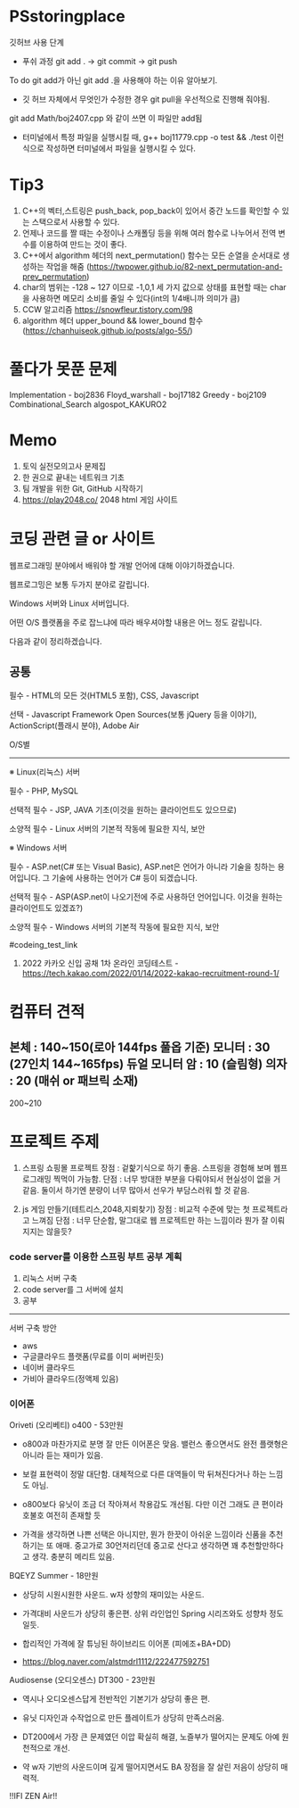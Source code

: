# PSstoringplace
깃허브 사용 단계

- 푸쉬 과정
git add . -> git commit -> git push

To do
git add가 아닌 git add .을 사용해야 하는 이유 알아보기.

+ 깃 허브 자체에서 무엇인가 수정한 경우 git pull을 우선적으로 진행해 줘야됨.

git add Math/boj2407.cpp 와 같이 쓰면 이 파일만 add됨

- 터미널에서 특정 파일을 실행시킬 때, g++ boj11779.cpp -o test && ./test 이런 식으로 작성하면 터미널에서 파일을 실행시킬 수 있다.

# Tip3
1. C++의 벡터,스트링은 push_back, pop_back이 있어서 중간 노드를 확인할 수 있는 스택으로서 사용할 수 있다.
2. 언제나 코드를 짤 때는 수정이나 스캐폴딩 등을 위해 여러 함수로 나누어서 전역 변수를 이용하여 만드는 것이 좋다.
3. C++에서 algorithm 헤더의 next_permutation() 함수는 모든 순열을 순서대로 생성하는 작업을 해줌 (https://twpower.github.io/82-next_permutation-and-prev_permutation)
4. char의 범위는 -128 ~ 127 이므로 -1,0,1 세 가지 값으로 상태를 표현할 때는 char을 사용하면 메모리 소비를 줄일 수 있다(int의 1/4배니까 의미가 큼)
5. CCW 알고리즘 https://snowfleur.tistory.com/98
6. algorithm 헤더 upper_bound && lower_bound 함수 (https://chanhuiseok.github.io/posts/algo-55/)

# 풀다가 못푼 문제
Implementation - boj2836
Floyd_warshall - boj17182
Greedy - boj2109
Combinational_Search algospot_KAKURO2

# Memo
1. 토익 실전모의고사 문제집
2. 한 권으로 끝내는 네트워크 기초
3. 팀 개발을 위한 Git, GitHub 시작하기
4. https://play2048.co/ 2048 html 게임 사이트

# 코딩 관련 글 or 사이트
웹프로그래밍 분야에서 배워야 할 개발 언어에 대해 이야기하겠습니다.

웹프로그밍은 보통 두가지 분야로 갈립니다.

Windows 서버와 Linux 서버입니다.

어떤 O/S 플랫폼을 주로 잡느냐에 따라 배우셔야할 내용은 어느 정도 갈립니다.

다음과 같이 정리하겠습니다.

공통
-----

필수 - HTML의 모든 것(HTML5 포함), CSS, Javascript

선택 - Javascript Framework Open Sources(보통 jQuery 등을 이야기), ActionScript(플래시 분야), Adobe Air

 

O/S별

------

※ Linux(리눅스) 서버

필수 - PHP, MySQL

선택적 필수 - JSP, JAVA 기초(이것을 원하는 클라이언트도 있으므로)

소양적 필수 - Linux 서버의 기본적 작동에 필요한 지식, 보안

 

※ Windows 서버

필수 - ASP.net(C# 또는 Visual Basic), ASP.net​은 언어가 아니라 기술을 칭하는 용어입니다. 그 기술에 사용하는 언어가 C# 등이 되겠습니다.

선택적 필수 - ASP(ASP.net이 나오기전에 주로 사용하던 언어입니다. 이것을 원하는 클라이언트도 있겠죠?)

소양적 필수 - Windows 서버의 기본적 작동에 필요한 지식, 보안

#codeing_test_link
1. 2022 카카오 신입 공채 1차 온라인 코딩테스트 - https://tech.kakao.com/2022/01/14/2022-kakao-recruitment-round-1/

# 컴퓨터 견적
본체 : 140~150(로아 144fps 풀옵 기준)
모니터 : 30 (27인치 144~165fps)
듀얼 모니터 암 : 10 (슬림형)
의자 : 20 (매쉬 or 패브릭 소재)
----------------------------------
200~210


# 프로젝트 주제
1. 스프링 쇼핑몰 프로젝트
장점 : 겉핥기식으로 하기 좋음. 스프링을 경험해 보며 웹프로그래밍 찍먹이 가능함.
단점 : 너무 방대한 부분을 다뤄야되서 현실성이 없을 거 같음. 둘이서 하기엔 분량이 너무 많아서 선우가 부담스러워 할 것 같음.

2. js 게임 만들기(테트리스,2048,지뢰찾기)
장점 : 비교적 수준에 맞는 첫 프로젝트라고 느껴짐
단점 : 너무 단순함, 말그대로 웹 프로젝트만 하는 느낌이라 뭔가 잘 이뤄지지는 않을듯?


### code server를 이용한 스프링 부트 공부 계획
1. 리눅스 서버 구축
2. code server를 그 서버에 설치
3. 공부

-----

서버 구축 방안
- aws
- 구글클라우드 플랫폼(무료를 이미 써버린듯)
- 네이버 클라우드
- 가비아 클라우드(정액제 있음)


### 이어폰
Oriveti (오리베티) o400 - 53만원

- o800과 마찬가지로 분명 잘 만든 이어폰은 맞음. 밸런스 좋으면서도 완전 플랫형은 아니라 듣는 재미가 있음.

- 보컬 표현력이 정말 대단함. 대체적으로 다른 대역들이 막 뒤쳐진다거나 하는 느낌도 아님.

- o800보다 유닛이 조금 더 작아져서 착용감도 개선됨. 다만 이건 그래도 큰 편이라 호불호 여전히 존재할 듯

- 가격을 생각하면 나쁜 선택은 아니지만, 뭔가 한끗이 아쉬운 느낌이라 신품을 추천하기는 또 애매. 중고가로 30언저리던데 중고로 산다고 생각하면 꽤 추천할만하다고 생각. 충분히 메리트 있음.

BQEYZ Summer - 18만원

- 상당히 시원시원한 사운드. w자 성향의 재미있는 사운드.

- 가격대비 사운드가 상당히 좋은편. 상위 라인업인 Spring 시리즈와도 성향차 정도일듯.

- 합리적인 가격에 잘 튜닝된 하이브리드 이어폰 (피에조+BA+DD)

- https://blog.naver.com/alstmdrl1112/222477592751

 
Audiosense (오디오센스) DT300 - 23만원

- 역시나 오디오센스답게 전반적인 기본기가 상당히 좋은 편.

- 유닛 디자인과 수작업으로 만든 플레이트가 상당히 만족스러움.

- DT200에서 가장 큰 문제였던 이압 확실히 해결, 노즐부가 떨어지는 문제도 아예 원천적으로 개선.

- 약 w자 기반의 사운드이며 깊게 떨어지면서도 BA 장점을 잘 살린 저음이 상당히 매력적.
 
!!IFI ZEN Air!!

